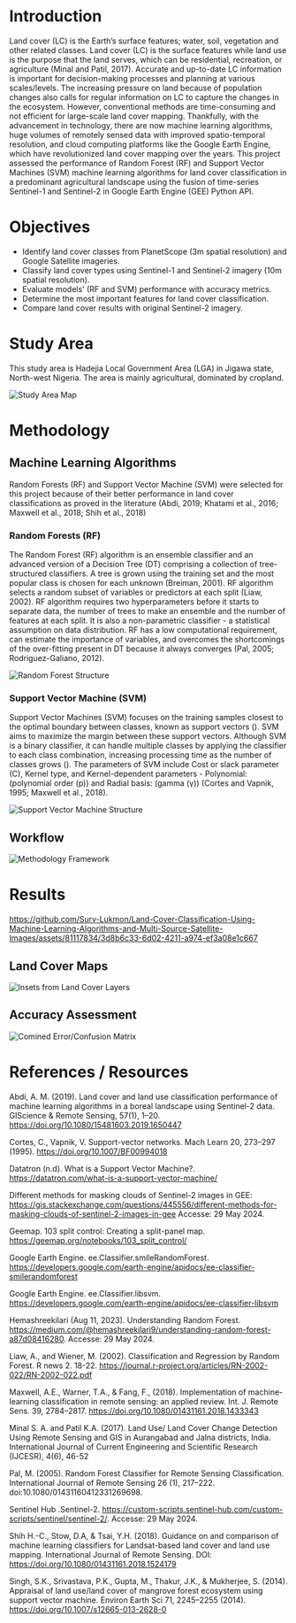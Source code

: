 # Introduction
Land cover (LC) is the Earth’s surface features; water, soil, vegetation and other related classes. Land cover (LC) is the surface features while land use is the purpose that the land serves, which can be residential, recreation, or agriculture (Minal and Patil, 2017). Accurate and up-to-date LC information is important for decision-making processes and planning at various scales/levels. The increasing pressure on land because of population changes also calls for regular information on LC to capture the changes in the ecosystem. However, conventional methods are time-consuming and not efficient for large-scale land cover mapping. Thankfully, with the advancement in technology, there are now machine learning algorithms, huge volumes of remotely sensed data with improved spatio-temporal resolution, and cloud computing platforms like the Google Earth Engine, which have revolutionized land cover mapping over the years. This project assessed the performance of Random Forest (RF) and Support Vector Machines (SVM) machine learning algorithms for land cover classification in a predominant agricultural landscape using the fusion of time-series Sentinel-1 and Sentinel-2 in Google Earth Engine (GEE) Python API.



# Objectives
   * Identify land cover classes from PlanetScope (3m spatial resolution) and Google Satellite imageries.
   * Classify land cover types using Sentinel-1 and Sentinel-2 imagery (10m spatial resolution).
   * Evaluate models' (RF and SVM) performance with accuracy metrics.
   * Determine the most important features for land cover classification.
   * Compare land cover results with original Sentinel-2 imagery.

# Study Area
This study area is Hadejia Local Government Area (LGA) in Jigawa state, North-west Nigeria. The area is mainly agricultural, dominated by cropland.

![Study Area Map](Maps_Charts/Study_Area_Hadejia.png "Map of Hadejia LGA")

# Methodology

## Machine Learning Algorithms
Random Forests (RF) and Support Vector Machine (SVM) were selected for this project because of their better performance in land cover classifications as proved in the literature (Abdi, 2019; Khatami et al., 2016; Maxwell et al., 2018; Shih et al., 2018)

### Random Forests (RF)
The Random Forest (RF) algorithm is an ensemble classifier and an advanced version of a Decision Tree (DT) comprising a collection of tree-structured classifiers. A tree is grown using the training set and the most popular class is chosen for each unknown (Breiman, 2001). RF algorithm selects a random subset of variables or predictors at each split (Liaw, 2002). RF algorithm requires two hyperparameters before it starts to separate data, the number of trees to make an ensemble and the number of features at each split. It is also a non-parametric classifier - a statistical assumption on data distribution. RF has a low computational requirement, can estimate the importance of variables, and overcomes the shortcomings of the over-fitting present in DT because it always converges (Pal, 2005; Rodriguez-Galiano, 2012). 

![Random Forest Structure](Maps_Charts/RF_Structure.png "Image Source: Hemashreekilari, 2023")

### Support Vector Machine (SVM)
Support Vector Machines (SVM) focuses on the training samples closest to the optimal boundary between classes, known as support vectors (). SVM aims to maximize the margin between these support vectors. Although SVM is a binary classifier, it can handle multiple classes by applying the classifier to each class combination, increasing processing time as the number of classes grows (). The parameters of SVM include Cost or slack parameter (C),  Kernel type, and Kernel-dependent parameters - Polynomial: (polynomial order (p)) and Radial basis: (gamma (γ)) (Cortes and Vapnik, 1995; Maxwell et al., 2018).

![Support Vector Machine Structure](Maps_Charts/SVM_Structure.png "Image Source: Datatron")

## Workflow
![Methodology Framework](Maps_Charts/LC_Flowchart.png "Methodology Framework")


# Results

https://github.com/Surv-Lukmon/Land-Cover-Classification-Using-Machine-Learning-Algorithms-and-Multi-Source-Satellite-Images/assets/81117834/3d8b6c33-6d02-4211-a974-ef3a08e1c667




## Land Cover Maps


![Insets from Land Cover Layers](Maps_Charts/Insets_from_Land_Cover_Layers.png "Insets from Land Cover Layers")

## Accuracy Assessment

![Comined Error/Confusion Matrix]()


# References / Resources

Abdi, A. M. (2019). Land cover and land use classification performance of machine learning algorithms in a boreal landscape using Sentinel-2 data. GIScience & Remote Sensing, 57(1), 1–20. https://doi.org/10.1080/15481603.2019.1650447

Cortes, C., Vapnik, V. Support-vector networks. Mach Learn 20, 273–297 (1995). https://doi.org/10.1007/BF00994018

Datatron (n.d). What is a Support Vector Machine?. https://datatron.com/what-is-a-support-vector-machine/

Different methods for masking clouds of Sentinel-2 images in GEE: https://gis.stackexchange.com/questions/445556/different-methods-for-masking-clouds-of-sentinel-2-images-in-gee Accesse: 29 May 2024.

Geemap. 103 split control: Creating a split-panel map. https://geemap.org/notebooks/103_split_control/

Google Earth Engine. ee.Classifier.smileRandomForest. https://developers.google.com/earth-engine/apidocs/ee-classifier-smilerandomforest

Google Earth Engine. ee.Classifier.libsvm. https://developers.google.com/earth-engine/apidocs/ee-classifier-libsvm

Hemashreekilari (Aug 11, 2023). Understanding Random Forest. https://medium.com/@hemashreekilari9/understanding-random-forest-a87d08416280. Accesse: 29 May 2024.

Liaw, A., and Wiener, M. (2002). Classification and Regression by Random Forest. R news 2. 18-22. https://journal.r-project.org/articles/RN-2002-022/RN-2002-022.pdf

Maxwell, A.E., Warner, T.A., & Fang, F., (2018). Implementation of machine-learning classification in remote sensing: an applied review. Int. J. Remote Sens. 39, 2784–2817. https://doi.org/10.1080/01431161.2018.1433343

Minal S. A. and Patil K.A. (2017). Land Use/ Land Cover Change Detection Using Remote Sensing and GIS in Aurangabad and Jalna districts, India. International Journal of Current Engineering and Scientific Research (IJCESR), 4(6), 46-52

Pal, M. (2005). Random Forest Classifier for Remote Sensing Classification. International Journal of Remote Sensing 26 (1), 217–222. doi:10.1080/01431160412331269698.

Sentinel Hub .Sentinel-2. https://custom-scripts.sentinel-hub.com/custom-scripts/sentinel/sentinel-2/. Accesse: 29 May 2024.

Shih H.-C., Stow, D.A, & Tsai, Y.H. (2018). Guidance on and comparison of machine learning classifiers for Landsat-based land cover and land use mapping. International Journal of Remote Sensing. DOI: https://doi.org/10.1080/01431161.2018.1524179

Singh, S.K., Srivastava, P.K., Gupta, M., Thakur, J.K., & Mukherjee, S. (2014). Appraisal of land use/land cover of mangrove forest ecosystem using support vector machine. Environ Earth Sci 71, 2245–2255 (2014). https://doi.org/10.1007/s12665-013-2628-0

